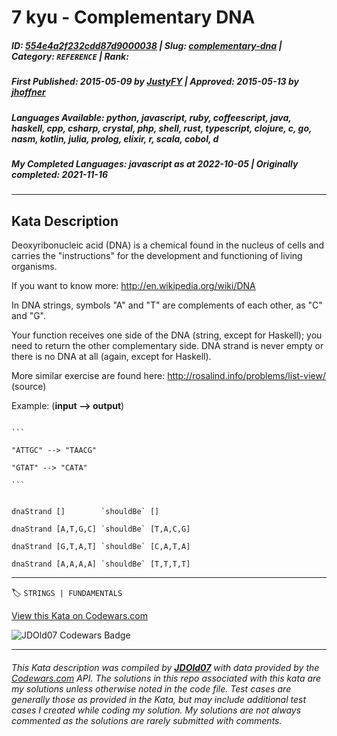 # 7 kyu - Complementary DNA

##### **ID**: [554e4a2f232cdd87d9000038](https://www.codewars.com/kata/554e4a2f232cdd87d9000038) | **Slug**: [complementary-dna](https://www.codewars.com/kata/554e4a2f232cdd87d9000038) | **Category**: `REFERENCE` | **Rank**: <span style="color:white">7 kyu</span>

##### **First Published**: 2015-05-09 ***by*** [JustyFY](https://www.codewars.com/users/JustyFY) | **Approved**: 2015-05-13 ***by*** [jhoffner](https://www.codewars.com/users/jhoffner)

##### **Languages Available**: python, javascript, ruby, coffeescript, java, haskell, cpp, csharp, crystal, php, shell, rust, typescript, clojure, c, go, nasm, kotlin, julia, prolog, elixir, r, scala, cobol, d

##### **My Completed Languages**: javascript ***as at*** 2022-10-05 | **Originally completed**: 2021-11-16

---

## Kata Description


Deoxyribonucleic acid (DNA) is a chemical found in the nucleus of cells and carries the "instructions" for the development and functioning of living organisms.



If you want to know more: http://en.wikipedia.org/wiki/DNA



In DNA strings, symbols "A" and "T" are complements of each other, as "C" and "G". 

Your function receives one side of the DNA (string, except for Haskell); you need to return the other complementary side. DNA strand is never empty or there is no DNA at all (again, except for Haskell).



More similar exercise are found here: http://rosalind.info/problems/list-view/ (source)



Example: (**input --> output**)

~~~if-not:haskell

```

"ATTGC" --> "TAACG"

"GTAT" --> "CATA"

```

~~~

```if:haskell

dnaStrand []        `shouldBe` []

dnaStrand [A,T,G,C] `shouldBe` [T,A,C,G]

dnaStrand [G,T,A,T] `shouldBe` [C,A,T,A]

dnaStrand [A,A,A,A] `shouldBe` [T,T,T,T]

```



---


🏷 `STRINGS | FUNDAMENTALS`


[View this Kata on Codewars.com](https://www.codewars.com/kata/554e4a2f232cdd87d9000038)

![](https://www.codewars.com/users/jdold07/badges/large "JDOld07 Codewars Badge")

---

###### *This Kata description was compiled by [**JDOld07**](https://tpstech.dev) with data provided by the [Codewars.com](https://www.codewars.com) API.  The solutions in this repo associated with this kata are my solutions unless otherwise noted in the code file.  Test cases are generally those as provided in the Kata, but may include additional test cases I created while coding my solution.  My solutions are not always commented as the solutions are rarely submitted with comments.*
